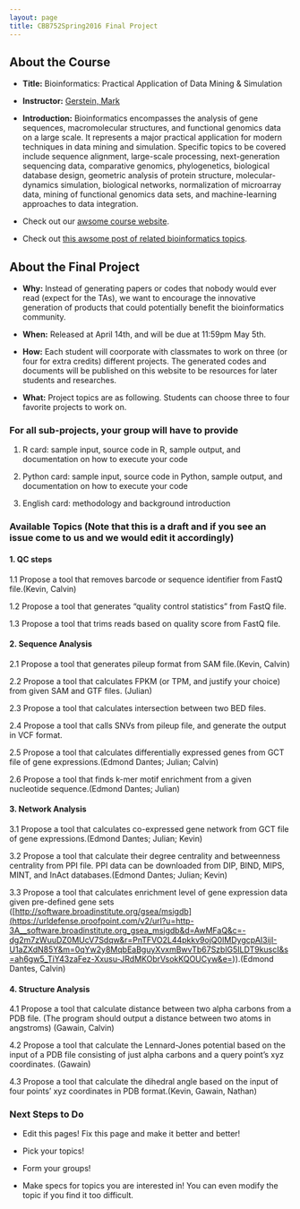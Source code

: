 ```yaml
---
layout: page
title: CBB752Spring2016 Final Project
---
```


About the Course
----------------

-   **Title:** Bioinformatics: Practical Application of Data Mining & Simulation

-   **Instructor:** [Gerstein, Mark](<http://www.gersteinlab.org>)

-   **Introduction:** Bioinformatics encompasses the analysis of gene sequences,
    macromolecular structures, and functional genomics data on a large scale. It
    represents a major practical application for modern techniques in data
    mining and simulation. Specific topics to be covered include sequence
    alignment, large-scale processing, next-generation sequencing data,
    comparative genomics, phylogenetics, biological database design, geometric
    analysis of protein structure, molecular-dynamics simulation, biological
    networks, normalization of microarray data, mining of functional genomics
    data sets, and machine-learning approaches to data integration.

-   Check out our [awsome course website](<http://cbb752b16.gersteinlab.org>).

-   Check out [this awsome post of related bioinformatics
    topics](<%7B%%20post_url%202016-4-10-Categories-of-knowledge-for-bioinformatics-education%20%%7D>).

About the Final Project
-----------------------

-   **Why:** Instead of generating papers or codes that nobody would ever read
    (expect for the TAs), we want to encourage the innovative generation of
    products that could potentially benefit the bioinformatics community.

-   **When:** Released at April 14th, and will be due at 11:59pm May 5th.

-   **How:** Each student will coorporate with classmates to work on three (or
    four for extra credits) different projects. The generated codes and
    documents will be published on this website to be resources for later
    students and researches.

-   **What:** Project topics are as following. Students can choose three to four
    favorite projects to work on.

### For all sub-projects, your group will have to provide

1.  R card: sample input, source code in R, sample output, and documentation on
    how to execute your code

2.  Python card: sample input, source code in Python, sample output, and
    documentation on how to execute your code

3.  English card: methodology and background introduction

### Available Topics (Note that this is a draft and if you see an issue come to us and we would edit it accordingly)

#### 1. QC steps

1.1 Propose a tool that removes barcode or sequence identifier from FastQ file.(Kevin, Calvin)

1.2 Propose a tool that generates “quality control statistics” from FastQ file.

1.3 Propose a tool that trims reads based on quality score from FastQ file.

#### 2. Sequence Analysis

2.1 Propose a tool that generates pileup format from SAM file.(Kevin, Calvin)

2.2 Propose a tool that calculates FPKM (or TPM, and justify your choice) from
given SAM and GTF files. (Julian)

2.3 Propose a tool that calculates intersection between two BED files.

2.4 Propose a tool that calls SNVs from pileup file, and generate the output in
VCF format.

2.5 Propose a tool that calculates differentially expressed genes from GCT file
of gene expressions.(Edmond Dantes; Julian; Calvin)

2.6 Propose a tool that finds k-mer motif enrichment from a given nucleotide
sequence.(Edmond Dantes; Julian)

#### 3. Network Analysis

3.1 Propose a tool that calculates co-expressed gene network from GCT file of
gene expressions.(Edmond Dantes; Julian; Kevin)

3.2 Propose a tool that calculate their degree centrality and betweenness
centrality from PPI file. PPI data can be downloaded from DIP, BIND, MIPS, MINT,
and InAct databases.(Edmond Dantes; Julian; Kevin)

3.3 Propose a tool that calculates enrichment level of gene expression data
given pre-defined gene sets
([http://software.broadinstitute.org/gsea/msigdb](<https://urldefense.proofpoint.com/v2/url?u=http-3A__software.broadinstitute.org_gsea_msigdb&d=AwMFaQ&c=-dg2m7zWuuDZ0MUcV7Sdqw&r=PnTFVO2L44pkkv9ojQ0IMDygcpAI3ijI-U1aZXdN85Y&m=0qYw2y8MqbEaBguyXvxmBwvTb67SzblG5ILDT9kuscI&s=ah6gw5_TiY43zaFez-Xxusu-JRdMKObrVsokKQOUCyw&e=>)).(Edmond Dantes, Calvin)

#### 4. Structure Analysis

4.1 Propose a tool that calculate distance between two alpha carbons from a PDB
file. (The program should output a distance between two atoms in angstroms) (Gawain, Calvin)

4.2 Propose a tool that calculate the Lennard-Jones potential based on the input
of a PDB file consisting of just alpha carbons and a query point’s xyz
coordinates. (Gawain)

4.3 Propose a tool that calculate the dihedral angle based on the input of four
points’ xyz coordinates in PDB format.(Kevin, Gawain, Nathan)

### Next Steps to Do

-   Edit this pages! Fix this page and make it better and better!

-   Pick your topics!

-   Form your groups!

-   Make specs for topics you are interested in! You can even modify the topic
    if you find it too difficult.

